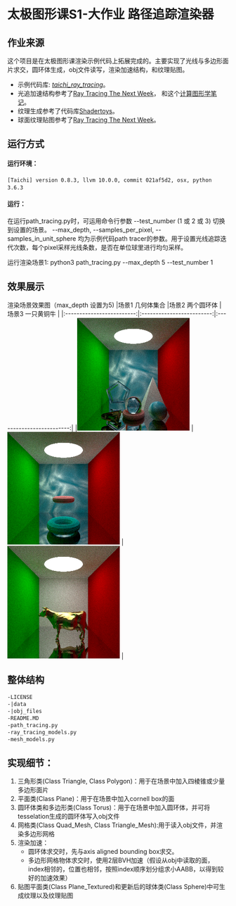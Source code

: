 # 太极图形课S1-大作业 路径追踪渲染器

## 作业来源
这个项目是在太极图形课渲染示例代码上拓展完成的。主要实现了光线与多边形面片求交，圆环体生成，obj文件读写，渲染加速结构，和纹理贴图。

- 示例代码库: [*taichi_ray_tracing*](https://github.com/taichiCourse01/taichi_ray_tracing)。
- 光追加速结构参考了[Ray Tracing The Next Week](https://raytracing.github.io/)，
  和这个[计算图形学笔记](https://zhuanlan.zhihu.com/p/144403802)。
- 纹理生成参考了代码库[Shadertoys](https://github.com/taichiCourse01/--Shadertoys)。
- 球面纹理贴图参考了[Ray Tracing The Next Week](https://raytracing.github.io/)。

## 运行方式

#### 运行环境：
`[Taichi] version 0.8.3, llvm 10.0.0, commit 021af5d2, osx, python 3.6.3`

#### 运行：
在运行path_tracing.py时，可运用命令行参数 --test_number (1 或 2 或 3) 切换到设置的场景。
--max_depth, --samples_per_pixel, --samples_in_unit_sphere 均为示例代码path tracer的参数。用于设置光线追踪迭代次数，每个pixel采样光线条数，是否在单位球里进行均匀采样。

运行渲染场景1: python3 path_tracing.py --max_depth 5 --test_number 1

## 效果展示
渲染场景效果图（max_depth 设置为5)
|场景1 几何体集合 |场景2 两个圆环体 | 场景3 一只黄铜牛 |
|:-------------------------:|:-------------------------:|:-------------------------:|
|<img src="./data/test_scene_1_small.png"> |<img src="./data/test_scene_2_small.png"> |<img src="./data/test_scene_3_small.png"> |

## 整体结构

```
-LICENSE
-|data
-|obj_files
-README.MD
-path_tracing.py
-ray_tracing_models.py
-mesh_models.py
```

## 实现细节：
1. 三角形类(Class Triangle, Class Polygon)：用于在场景中加入四棱锥或少量多边形面片
2. 平面类(Class Plane)：用于在场景中加入cornell box的面
3. 圆环体类和多边形类(Class Torus)：用于在场景中加入圆环体，并可将tesselation生成的圆环体写入obj文件
4. 网格类(Class Quad_Mesh, Class Triangle_Mesh):用于读入obj文件，并渲染多边形网格
5. 渲染加速：
    - 圆环体求交时，先与axis aligned bounding box求交。
    - 多边形网格物体求交时，使用2层BVH加速（假设从obj中读取的面，index相邻的，位置也相邻，按照index顺序划分组求小AABB，以得到较好的加速效果）
6. 贴图平面类(Class Plane_Textured)和更新后的球体类(Class Sphere)中可生成纹理以及纹理贴图
